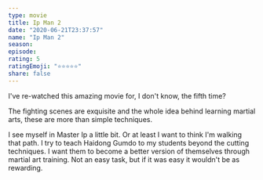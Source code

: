 ```yaml
--- 
type: movie 
title: Ip Man 2 
date: "2020-06-21T23:37:57" 
name: "Ip Man 2" 
season: 
episode: 
rating: 5 
ratingEmoji: "⭐️⭐️⭐️⭐️⭐️" 
share: false 
---
```


I've re-watched this amazing movie for, I don't know, the fifth time?

The fighting scenes are exquisite and the whole idea behind learning martial arts, these are more than simple techniques.

I see myself in Master Ip a little bit. Or at least I want to think I'm walking that path. I try to teach Haidong Gumdo to my students beyond the cutting techniques. I want them to become a better version of themselves through martial art training. Not an easy task, but if it was easy it wouldn't be as rewarding.

